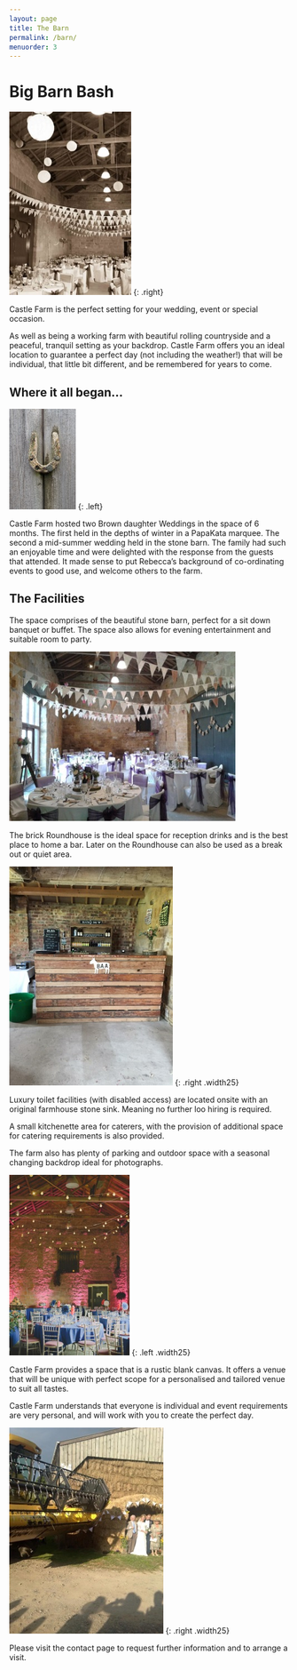 ```yaml
---
layout: page
title: The Barn
permalink: /barn/
menuorder: 3
---
```


# Big Barn Bash

![](/images/barn/interior-sepia.jpeg)
{: .right}

Castle Farm is the perfect setting for your wedding, event or special
occasion.

As well as being a working farm with beautiful rolling countryside and a
peaceful, tranquil setting as your backdrop. Castle Farm offers you an
ideal location to guarantee a perfect day (not including the weather!)
that will be individual, that little bit different, and be remembered
for years to come.

## Where it all began...

![](/images/barn/horse-shoe.jpeg)
{: .left}

Castle Farm hosted two Brown daughter Weddings
in the space of 6 months. The first held in the depths of winter in a
PapaKata marquee. The second a mid-summer wedding held in the stone
barn. The family had such an enjoyable time and were delighted with the
response from the guests that attended. It made sense to put Rebecca’s
background of co-ordinating events to good use, and welcome others to
the farm.

## The Facilities

The space comprises of the beautiful stone barn, perfect for a sit down
banquet or buffet. The space also allows for evening entertainment and
suitable room to party.

![](/images/barn/interior.jpeg)

The brick Roundhouse is the ideal space for reception drinks and is the
best place to home a bar. Later on the Roundhouse can also be used as a
break out or quiet area.

![](/images/barn/baar.jpeg)
{: .right .width25}

Luxury toilet facilities (with disabled access) are located onsite with
an original farmhouse stone sink. Meaning no further loo hiring is
required.

A small kitchenette area for caterers, with the provision of additional
space for catering requirements is also provided.

The farm also has plenty of parking and outdoor space with a seasonal
changing backdrop ideal for photographs.


![](/images/barn/interior-bulbs.jpeg)
{: .left .width25}

Castle Farm provides a space that is a rustic blank canvas. It offers a
venue that will be unique with perfect scope for a personalised and
tailored venue to suit all tastes.

Castle Farm understands that everyone is individual and event
requirements are very personal, and will work with you to create the
perfect day.

![](/images/barn/combine-couple.jpeg)
{: .right .width25}

Please visit the contact page to request further information and to
arrange a visit.
